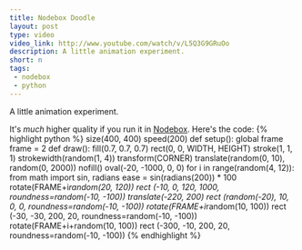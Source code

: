 ```yaml
---
title: Nodebox Doodle
layout: post
type: video
video_link: http://www.youtube.com/watch/v/L5Q3G9GRuOo
description: A little animation experiment.
short: n
tags:
 - nodebox
 - python
---
```

A little animation experiment.

It's _much_ higher quality if you run it in [Nodebox][1]. Here's the code:
{% highlight python %}
size(400, 400)
speed(200)
def setup():
    global frame
    frame = 2
def draw():
    fill(0.7, 0.7, 0.7)
    rect(0, 0, WIDTH, HEIGHT)
    stroke(1, 1, 1)
    strokewidth(random(1, 4))
    transform(CORNER)
    translate(random(0, 10), random(0, 2000))
    nofill()
    oval(-20, -1000, 0, 0)
    for i in range(random(4, 12)):
        from math import sin, radians
        ease = sin(radians(200)) * 100
        rotate(FRAME+i*random(20, 120))
        rect (-10, 0, 120, 1000, roundness=random(-10, -100))
        translate(-220, 200)
        rect (random(-20), 10, 0, 0, roundness=random(-10, -100))
        rotate(FRAME+i*random(10, 100))
        rect (-30, -30, 200, 20, roundness=random(-10, -100))
        rotate(FRAME+i+random(10, 100))
        rect (-300, -10, 200, 20, roundness=random(-10, -100))
{% endhighlight %}

[1]:http://nodebox.net
